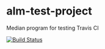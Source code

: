 # alm-test-project
Median program for testing Travis CI

[![Build Status](https://travis-ci.org/adahan96/alm-test-project.svg?branch=master)](https://travis-ci.org/adahan96/alm-test-project)
